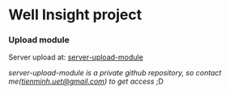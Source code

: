 # Well Insight project

### Upload module
Server upload at: [server-upload-module](https://github.com/minhnt95/wi-file-upload)

*server-upload-module is a private github repository, so contact me(tienminh.uet@gmail.com) to get access* ;D